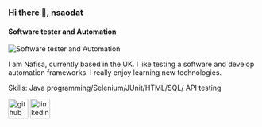 ### Hi there 👋, nsaodat
#### Software tester and Automation
![Software tester and Automation](https://arturssmirnovs.github.io/github-profile-readme-generator/images/banner.png)

I am Nafisa, currently based in the UK. I like testing a software and develop automation frameworks. I really enjoy learning new technologies.

Skills: Java programming/Selenium/JUnit/HTML/SQL/ API testing




[<img src='https://cdn.jsdelivr.net/npm/simple-icons@3.0.1/icons/github.svg' alt='github' height='40'>](https://github.com/nsaodat)  [<img src='https://cdn.jsdelivr.net/npm/simple-icons@3.0.1/icons/linkedin.svg' alt='linkedin' height='40'>](https://www.linkedin.com/in/nafisaravshanova/)  




